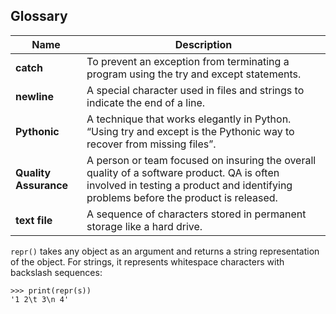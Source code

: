 ## Glossary
| Name | Description | 
| --- | --- | 
| **catch** | To prevent an exception from terminating a program using the try and except statements. |
| **newline** | A special character used in files and strings to indicate the end of a line. |
| **Pythonic** | A technique that works elegantly in Python. “Using try and except is the Pythonic way to recover from missing files”. |
| **Quality Assurance** | A person or team focused on insuring the overall quality of a software product. QA is often involved in testing a product and identifying problems before the product is released. |
| **text file** | A sequence of characters stored in permanent storage like a hard drive. |

`repr()` takes any object as an argument and returns a string representation of the object. For strings, it represents whitespace characters with backslash sequences:

```
>>> print(repr(s))
'1 2\t 3\n 4'
```